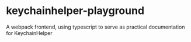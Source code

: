 # keychainhelper-playground
A webpack frontend, using typescript to serve as practical documentation for KeychainHelper
